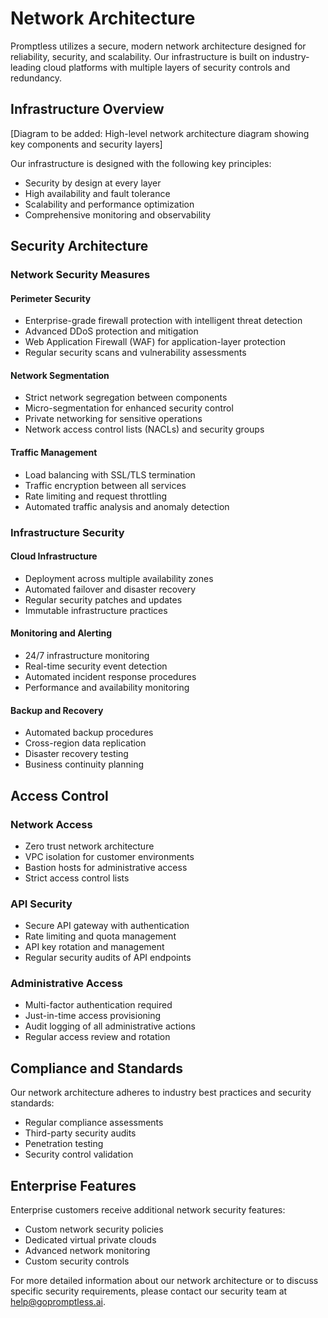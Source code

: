 # Network Architecture

Promptless utilizes a secure, modern network architecture designed for reliability, security, and scalability. Our infrastructure is built on industry-leading cloud platforms with multiple layers of security controls and redundancy.

## Infrastructure Overview

[Diagram to be added: High-level network architecture diagram showing key components and security layers]

Our infrastructure is designed with the following key principles:
- Security by design at every layer
- High availability and fault tolerance
- Scalability and performance optimization
- Comprehensive monitoring and observability

## Security Architecture

### Network Security Measures

#### Perimeter Security
- Enterprise-grade firewall protection with intelligent threat detection
- Advanced DDoS protection and mitigation
- Web Application Firewall (WAF) for application-layer protection
- Regular security scans and vulnerability assessments

#### Network Segmentation
- Strict network segregation between components
- Micro-segmentation for enhanced security control
- Private networking for sensitive operations
- Network access control lists (NACLs) and security groups

#### Traffic Management
- Load balancing with SSL/TLS termination
- Traffic encryption between all services
- Rate limiting and request throttling
- Automated traffic analysis and anomaly detection

### Infrastructure Security

#### Cloud Infrastructure
- Deployment across multiple availability zones
- Automated failover and disaster recovery
- Regular security patches and updates
- Immutable infrastructure practices

#### Monitoring and Alerting
- 24/7 infrastructure monitoring
- Real-time security event detection
- Automated incident response procedures
- Performance and availability monitoring

#### Backup and Recovery
- Automated backup procedures
- Cross-region data replication
- Disaster recovery testing
- Business continuity planning

## Access Control

### Network Access
- Zero trust network architecture
- VPC isolation for customer environments
- Bastion hosts for administrative access
- Strict access control lists

### API Security
- Secure API gateway with authentication
- Rate limiting and quota management
- API key rotation and management
- Regular security audits of API endpoints

### Administrative Access
- Multi-factor authentication required
- Just-in-time access provisioning
- Audit logging of all administrative actions
- Regular access review and rotation

## Compliance and Standards

Our network architecture adheres to industry best practices and security standards:
- Regular compliance assessments
- Third-party security audits
- Penetration testing
- Security control validation

## Enterprise Features

Enterprise customers receive additional network security features:
- Custom network security policies
- Dedicated virtual private clouds
- Advanced network monitoring
- Custom security controls

For more detailed information about our network architecture or to discuss specific security requirements, please contact our security team at help@gopromptless.ai.